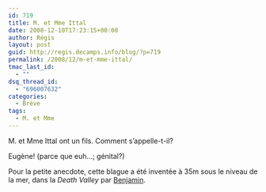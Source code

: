 ```yaml
---
id: 719
title: M. et Mme Ittal
date: 2008-12-10T17:23:15+00:00
author: Régis
layout: post
guid: http://regis.decamps.info/blog/?p=719
permalink: /2008/12/m-et-mme-ittal/
tmac_last_id:
  - ""
dsq_thread_id:
  - "696007632"
categories:
  - Brève
tags:
  - M. et Mme
---
```

M. et Mme Ittal ont un fils. Comment s’appelle-t-il?
  
<!--more-->


  
Eugène! (parce que euh…; génital?)

Pour la petite anecdote, cette blague a été inventée à 35m sous le niveau de la mer, dans la _Death Valley_ par [Benjamin](http://www.new.facebook.com/profile.php?id=746033657).
